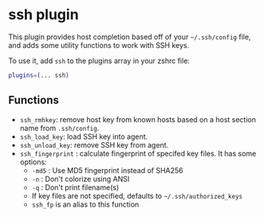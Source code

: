# ssh plugin

This plugin provides host completion based off of your `~/.ssh/config` file, and adds
some utility functions to work with SSH keys.

To use it, add `ssh` to the plugins array in your zshrc file:

```zsh
plugins=(... ssh)
```

## Functions

- `ssh_rmhkey`: remove host key from known hosts based on a host section name from `.ssh/config`.
- `ssh_load_key`: load SSH key into agent.
- `ssh_unload_key`: remove SSH key from agent.
- `ssh_fingerprint` : calculate fingerprint of specifed key files. It has some options:
  - `-md5` : Use MD5 fingerprint instead of SHA256
  - `-n` : Don't colorize using ANSI
  - `-q` : Don't print filename(s)
  - If key files are not specified, defaults to `~/.ssh/authorized_keys`
  - `ssh_fp` is an alias to this function

